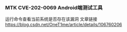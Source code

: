 ### MTK CVE-202-0069 Android端测试工具
运行命令查看当前系统是否存在该漏洞
文章链接 https://blog.csdn.net/OneT1me/article/details/106760206